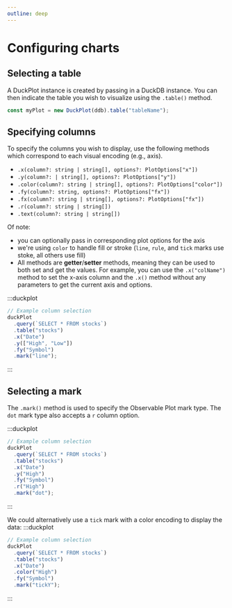 ```yaml
---
outline: deep
---
```


# Configuring charts

## Selecting a table

A DuckPlot instance is created by passing in a DuckDB instance. You can then
indicate the table you wish to visualize using the `.table()` method.

```javascript
const myPlot = new DuckPlot(ddb).table("tableName");
```

## Specifying columns

To specify the columns you wish to display, use the following methods which
correspond to each visual encoding (e.g., axis).

- `.x(column?: string | string[], options?: PlotOptions["x"])`
- `.y(column?: | string[], options?: PlotOptions["y"])`
- `.color(column?: string | string[], options?: PlotOptions["color"])`
- `.fy(column?: string, options?: PlotOptions["fx"])`
- `.fx(column?: string | string[], options?: PlotOptions["fx"])`
- `.r(column?: string | string[])`
- `.text(column?: string | string[])`

Of note:

- you can optionally pass in corresponding plot options for the axis
- we're using `color` to handle fill or stroke (`line`, `rule`, and `tick` marks
  use stoke, all others use fill)
- All methods are **getter**/**setter** methods, meaning they can be used to
  both set and get the values. For example, you can use the `.x("colName")` method to set
  the x-axis column and the `.x()` method without any parameters to get the
  current axis and options.

:::duckplot

```js
// Example column selection
duckPlot
  .query(`SELECT * FROM stocks`)
  .table("stocks")
  .x("Date")
  .y(["High", "Low"])
  .fy("Symbol")
  .mark("line");
```

:::

## Selecting a mark

The `.mark()` method is used to specify the Observable Plot mark type. The `dot`
mark type also accepts a `r` column option.

:::duckplot

```js
// Example column selection
duckPlot
  .query(`SELECT * FROM stocks`)
  .table("stocks")
  .x("Date")
  .y("High")
  .fy("Symbol")
  .r("High")
  .mark("dot");
```

:::

We could alternatively use a `tick` mark with a color encoding to display the data:
:::duckplot

```js
// Example column selection
duckPlot
  .query(`SELECT * FROM stocks`)
  .table("stocks")
  .x("Date")
  .color("High")
  .fy("Symbol")
  .mark("tickY");
```

:::
